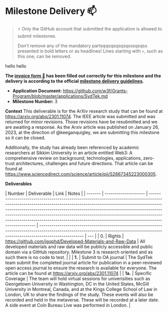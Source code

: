 # Milestone Delivery :mailbox:

> ⚡ Only the GitHub account that submitted the application is allowed to submit milestones.
>
> Don't remove any of the mandatory partsqqsqsqsqsqsssqsqss presented in bold letters or as headlines! Lines starting with `>`, such as this one, can be removed.

hello
hello

**The [invoice form :pencil:](https://docs.google.com/forms/d/e/1FAIpQLSfmNYaoCgrxyhzgoKQ0ynQvnNRoTmgApz9NrMp-hd8mhIiO0A/viewform) has been filled out correctly for this milestone and the delivery is according to the official [milestone delivery guidelines](https://github.com/w3f/Grants-Program/blob/master/docs/milestone-deliverables-guidelines.md).**

- **Application Document:** https://github.com/w3f/Grants-Program/blob/master/applications/SydTek.md
- **Milestone Number:** 3

**Context**
This deliverable is for the ArXiv research study that can be found at https://arxiv.org/abs/2301.11074. The IEEE article was submitted and was returned for minor revisions. Those revisions have be resubmitted and we are awaiting a response. As the Arxiv article was published on January 26, 2023, at the direction of @keeganquigley, we are submitting this milestone so it can be closed.

Additionally, the study has already been referenced by academic researchers at Sikkim University in an article entitled Web3: A comprehensive review on background, technologies, applications, zero-trust architectures, challenges and future directions. That article can be found at https://www.sciencedirect.com/science/article/pii/S2667345223000305.

**Deliverables**

| Number  | Deliverable          | Link                                                                                                                                                                                                                                                                                                                                                                                                                        | Notes                                                                                                                                                                              |
| ------- | -------------------- | --------------------------------------------------------------------------------------------------------------------------------------------------------------------------------------------------------------------------------------------------------------------------------------------------------------------------------------------------------------------------------------------------------------------------- | ---------------------------------------------------------------------------------------------------------------------------------------------------------------------------------- | --- |
| 0.      | Rights               | https://github.com/jgophd/Developed-Materials-and-Raw-Data                                                                                                                                                                                                                                                                                                                                                                  | All developed materials and raw data will be publicly accessible and public domain via a GitHub repository. Milestone 3 is research oriented and as such there is no code to test. |     |
| **1.**  | Submit to OA journal | The SydTek team submit the completed journal article for publication in a peer-reviewed open access journal to ensure the research is available for everyone. The article can be found at https://arxiv.org/abs/2301.11074                                                                                                                                                                                                  |
| **1a.** | Specific Coverage    | The team will hold virtual sessions for univerisities such as Georgetown University in Washington, DC in the United States, McGill University in Montreal, Canada, and at the Kings College School of Law in London, UK to share the findings of the study. These events will also be recorded and held in the metaverse. These will be recorded at a later date. A side event at Coin Bureau Live was performed in London. |
